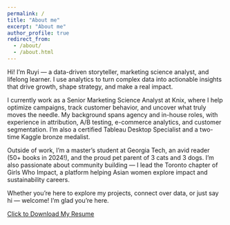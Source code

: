 ```yaml
---
permalink: /
title: "About me"
excerpt: "About me"
author_profile: true
redirect_from: 
  - /about/
  - /about.html
---
```

Hi! I’m Ruyi — a data-driven storyteller, marketing science analyst, and lifelong learner. I use analytics to turn complex data into actionable insights that drive growth, shape strategy, and make a real impact.

I currently work as a Senior Marketing Science Analyst at Knix, where I help optimize campaigns, track customer behavior, and uncover what truly moves the needle. My background spans agency and in-house roles, with experience in attribution, A/B testing, e-commerce analytics, and customer segmentation. I’m also a certified Tableau Desktop Specialist and a two-time Kaggle bronze medalist.

Outside of work, I’m a master’s student at Georgia Tech, an avid reader (50+ books in 2024!), and the proud pet parent of 3 cats and 3 dogs. I’m also passionate about community building — I lead the Toronto chapter of Girls Who Impact, a platform helping Asian women explore impact and sustainability careers.

Whether you’re here to explore my projects, connect over data, or just say hi — welcome! I’m glad you’re here.

[Click to Download My Resume](/Ruyi_Qu-Resume_Jan17.pdf)

